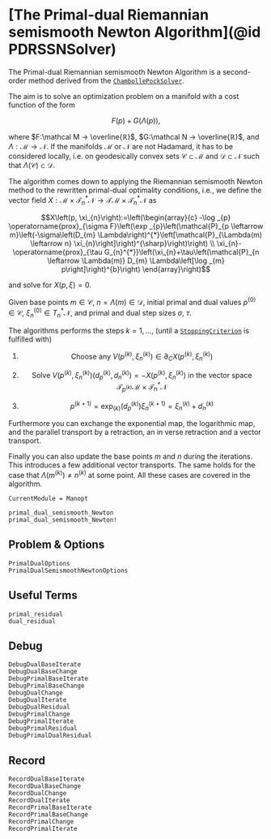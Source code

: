 # [The Primal-dual Riemannian semismooth Newton Algorithm](@id PDRSSNSolver)

The Primal-dual Riemannian semismooth Newton Algorithm is a second-order method derived from the [`ChambollePockSolver`](@ref).

The aim is to solve an optimization problem on a manifold with a cost function of the form

```math
F(p) + G(Λ(p)),
```

where $F:\mathcal M → \overline{ℝ}$, $G:\mathcal N → \overline{ℝ}$, and
$Λ:\mathcal M →\mathcal N$.
If the manifolds $\mathcal M$ or $\mathcal N$ are not Hadamard, it has to be considered locally,
i.e. on geodesically convex sets $\mathcal C \subset \mathcal M$ and $\mathcal D \subset\mathcal N$
such that $Λ(\mathcal C) \subset \mathcal D$.

The algorithm comes down to applying the Riemannian semismooth Newton method to the rewritten primal-dual optimality conditions, i.e., we define the vector field $X: \mathcal{M} \times \mathcal{T}_{n}^{*} \mathcal{N} \rightarrow \mathcal{T} \mathcal{M} \times \mathcal{T}_{n}^{*} \mathcal{N}$ as

```math
X\left(p, \xi_{n}\right):=\left(\begin{array}{c}
-\log _{p} \operatorname{prox}_{\sigma F}\left(\exp _{p}\left(\mathcal{P}_{p \leftarrow m}\left(-\sigma\left(D_{m} \Lambda\right)^{*}\left[\mathcal{P}_{\Lambda(m) \leftarrow n} \xi_{n}\right]\right)^{\sharp}\right)\right) \\
\xi_{n}-\operatorname{prox}_{\tau G_{n}^{*}}\left(\xi_{n}+\tau\left(\mathcal{P}_{n \leftarrow \Lambda(m)} D_{m} \Lambda\left[\log _{m} p\right]\right)^{b}\right)
\end{array}\right)
```

and solve for $X(p,ξ)=0$.

Given base points $m∈\mathcal C$, $n=Λ(m)∈\mathcal D$,
initial primal and dual values $p^{(0)} ∈\mathcal C$, $ξ_n^{(0)} ∈T_n^*\mathcal N$,
and primal and dual step sizes $\sigma$, $\tau$.

The algorithms performs the steps $k=1,…,$ (until a [`StoppingCriterion`](@ref) is fulfilled with)

1. ```math
   \text{Choose any } V(p^{(k)},ξ_n^{(k)}) ∈ ∂_C X(p^{(k)},ξ_n^{(k)})
   ```
2. ```math
   \text{Solve } V(p^{(k)},ξ_n^{(k)}) (d_p^{(k)}, d_n^{(k)}) = - X(p^{(k)},ξ_n^{(k)}) \text{ in the vector space } \mathcal{T}_{p^{(k)}} \mathcal{M} \times \mathcal{T}_{n}^{*} \mathcal{N}
   ```
3. ```math
   p^{(k+1)} = \exp_{(k)}(d_p^{(k)})
   ξ_n^{(k+1)} = ξ_n^{(k)} + d_n^{(k)}
   ```

Furthermore you can exchange the exponential map, the logarithmic map, and the parallel transport
by a retraction, an in verse retraction and a vector transport.

Finally you can also update the base points $m$ and $n$ during the iterations.
This introduces a few additional vector transports. The same holds for the case that
$Λ(m^{(k)})\neq n^{(k)}$ at some point. All these cases are covered in the algorithm.

```@meta
CurrentModule = Manopt
```

```@docs
primal_dual_semismooth_Newton
primal_dual_semismooth_Newton!
```

## Problem & Options

```@docs
PrimalDualOptions
PrimalDualSemismoothNewtonOptions
```

## Useful Terms

```@docs
primal_residual
dual_residual
```

## Debug

```@docs
DebugDualBaseIterate
DebugDualBaseChange
DebugPrimalBaseIterate
DebugPrimalBaseChange
DebugDualChange
DebugDualIterate
DebugDualResidual
DebugPrimalChange
DebugPrimalIterate
DebugPrimalResidual
DebugPrimalDualResidual
```

## Record

```@docs
RecordDualBaseIterate
RecordDualBaseChange
RecordDualChange
RecordDualIterate
RecordPrimalBaseIterate
RecordPrimalBaseChange
RecordPrimalChange
RecordPrimalIterate
```
